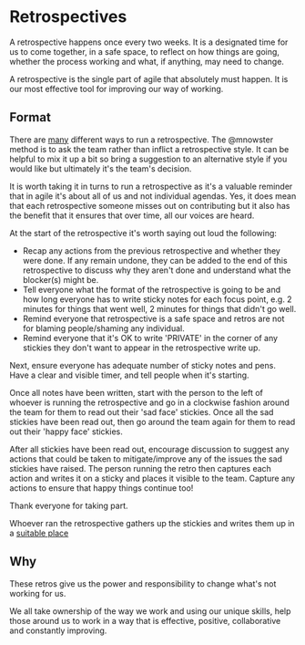 # Retrospectives

A retrospective happens once every two weeks. It is a designated time for us to come together, in a safe space, 
to reflect on how things are going, whether the process working and what, if anything, may need to change.

A retrospective is the single part of agile that absolutely must happen. It is our most effective tool for 
improving our way of working.

## Format

There are [many](http://retrospectivewiki.org/index.php?title=Retrospective_Plans) different ways to run a 
retrospective. The @mnowster method is to ask the team rather than inflict a retrospective style. 
It can be helpful to mix it up a bit so bring a suggestion to an alternative style if you would like but ultimately 
it's the team's decision.

It is worth taking it in turns to run a retrospective as it's a valuable reminder that in agile it's about all of us
and not individual agendas. Yes, it does mean that each retrospective someone misses out on contributing but it also 
has the benefit that it ensures that over time, all our voices are heard.

At the start of the retrospective it's worth saying out loud the following:

- Recap any actions from the previous retrospective and whether they were done. If any remain undone, they can be 
  added to the end of this retrospective to discuss why they aren't done and understand what the 
  blocker(s) might be.
- Tell everyone what the format of the retrospective is going to be and how long everyone has to write 
  sticky notes for each focus point, e.g. 2 minutes for things that went well, 2 minutes for things that didn't 
  go well.
- Remind everyone that retrospective is a safe space and retros are not for blaming people/shaming any individual.
- Remind everyone that it's OK to write 'PRIVATE' in the corner of any stickies they don't want to appear in the 
  retrospective write up.

Next, ensure everyone has adequate number of sticky notes and pens. Have a clear and visible timer, and tell people
when it's starting.

Once all notes have been written, start with the person to the left of whoever is running the retrospective and go in a 
clockwise fashion around the team for them to read out their 'sad face' stickies. Once all the sad stickies have been 
read out, then go around the team again for them to read out their 'happy face' stickies.

After all stickies have been read out, encourage discussion to suggest any actions that could be taken 
to mitigate/improve any of the issues the sad stickies have raised. The person running the retro then captures each 
action and writes it on a sticky and places it visible to the team. Capture any actions to ensure that happy things 
continue too!

Thank everyone for taking part.

Whoever ran the retrospective gathers up the stickies and writes them up in a 
[suitable place](http://example.com/tbd)

## Why

These retros give us the power and responsibility to change what's not working for us.

We all take ownership of the way we work and using our unique skills, help those around us to work in 
a way that is effective, positive, collaborative and constantly improving.
